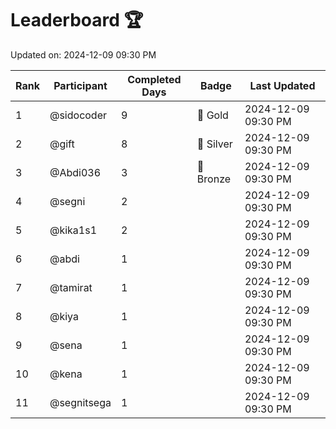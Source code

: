 # Leaderboard 🏆

Updated on: 2024-12-09 09:30 PM

| Rank | Participant       | Completed Days | Badge      | Last Updated         |
|------|-------------------|----------------|------------|----------------------|
| 1    | @sidocoder        | 9              | 🏅 Gold     | 2024-12-09 09:30 PM |
| 2    | @gift             | 8              | 🥈 Silver   | 2024-12-09 09:30 PM |
| 3    | @Abdi036          | 3              | 🥉 Bronze   | 2024-12-09 09:30 PM |
| 4    | @segni            | 2              |            | 2024-12-09 09:30 PM |
| 5    | @kika1s1          | 2              |            | 2024-12-09 09:30 PM |
| 6    | @abdi             | 1              |            | 2024-12-09 09:30 PM |
| 7    | @tamirat          | 1              |            | 2024-12-09 09:30 PM |
| 8    | @kiya             | 1              |            | 2024-12-09 09:30 PM |
| 9    | @sena             | 1              |            | 2024-12-09 09:30 PM |
| 10   | @kena             | 1              |            | 2024-12-09 09:30 PM |
| 11   | @segnitsega       | 1              |            | 2024-12-09 09:30 PM |
